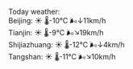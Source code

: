 Today weather:  
Beijing: ☀️   🌡️-10°C 🌬️↓11km/h  
Tianjin: ☀️   🌡️-9°C 🌬️↘19km/h  
Shijiazhuang: ☀️   🌡️-12°C 🌬️↓4km/h  
Tangshan: ☀️   🌡️-11°C 🌬️↘10km/h  
